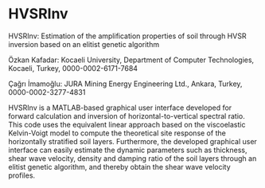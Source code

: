 # HVSRInv
HVSRInv: Estimation of the amplification properties of soil through HVSR inversion based on an elitist genetic algorithm

Özkan Kafadar: 
Kocaeli University, Department of Computer Technologies, Kocaeli, Turkey, 0000-0002-6171-7684

Çağrı İmamoğlu:
JURA Mining Energy Engineering Ltd., Ankara, Turkey, 0000-0002-3277-4831

HVSRInv is a MATLAB-based graphical user interface developed for forward calculation and inversion of horizontal-to-vertical spectral ratio. This code uses the equivalent linear approach based on the viscoelastic Kelvin-Voigt model to compute the theoretical site response of the horizontally stratified soil layers. Furthermore, the developed graphical user interface can easily estimate the dynamic parameters such as thickness, shear wave velocity, density and damping ratio of the soil layers through an elitist genetic algorithm, and thereby obtain the shear wave velocity profiles.
